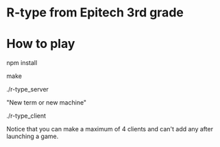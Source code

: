 # R-type from Epitech 3rd grade

# How to play

npm install

make

./r-type_server <port>

"New term or new machine"

./r-type_client <adress> <port>


Notice that you can make a maximum of 4 clients and can't add any after launching a game.
